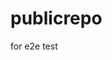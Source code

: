 # publicrepo
for e2e test











































































































































































































































































































































































































































































































































































































































































































































































































































































































































































































































































































































































































































































































































































































































































































































































































































































































































































































































































































































































































































































































































































































































































































































































































































































































































































































































































































































































































































































































































































































































































